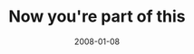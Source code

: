 ---
layout: base.njk
title : 'Now you&#39;re part of this' 
view_title : 'Now you&#39;re part of this' 
year : '2008' 
date : '2008-01-08' 
img_file : '/drawing/nowyourpartofthis.png' 
html_file : 'nowyourpartofthis' 
next_html : 'idslayadragonforyou.html' 
year_order : '15' 
permalink : "title/{{html_file}}.html"
---
